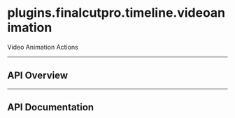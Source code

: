 # plugins.finalcutpro.timeline.videoanimation

Video Animation Actions

---

## API Overview

---

## API Documentation

